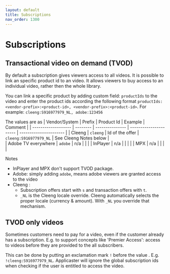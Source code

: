 ```yaml
---
layout: default
title: Subscriptions
nav_order: 1300
---
```


# Subscriptions

## Transactional video on demand (TVOD)
By default a subscription gives viewers access to all videos. It is possible to link an specific product id to an video. It allows viewers to buy access to an individual video, rather then the whole library. 

You can link a specific product by adding custom field: `productIds` to the video and enter the product ids according the following format `productIds: <vendor-prefix>:<product-id>, <vendor-prefix>:<product-id>`. For example: `cleeng:S916977979_NL, adobe:123456`

The values are as 
| Vendor/System       | Prefix   | Product Id      | Example                | Comment                |
| ------------------- | -------- | --------------- | ---------------------- | ---------------------- |
| Cleeng              | `cleeng` | Id of the offer | `cleeng:S916977979_NL` | See Cleeng Notes below |  
| Adobe TV everywhere | `adobe`  | n/a             |                        |                        |
| InPlayer            | n/a      |                 |                        |                        |
| MPX                 | n/a      |                 |                        |                        |

Notes
- InPlayer and MPX don't support TVOD package. 
- Adobe: simply adding `adobe`, means adobe viewers are granted access to the video
- Cleeng :
   -  Subscription offers start with `s` and transaction offers with `t`.
   - `_NL` is the Cleeng locale override. Cleeng automatically selects the proper locale (currency & amount). With `_NL`  you override that mechanism.

## TVOD only videos
Sometimes customers need to pay for a video, even if the customer already has a subscription. E.g. to support concepts like 'Premier Access': access to videos before they are provided to the all subscribers.

This can be done by putting an exclamation mark `!` before the value . E.g. `!cleeng:S916977979_NL`. Applicaster will ignore the global subscription ids when checking if the user is entitled to access the video. 

